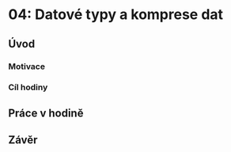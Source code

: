 # 04: Datové typy a komprese dat

## Úvod

### Motivace

### Cíl hodiny

## Práce v hodině

## Závěr
